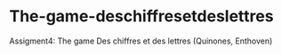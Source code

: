 # The-game-deschiffresetdeslettres
Assigment4: The game Des chiffres et des lettres (Quinones, Enthoven)
